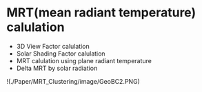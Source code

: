 # MRT(mean radiant temperature) calulation
- 3D View Factor calulation
- Solar Shading Factor calulation
- MRT calulation using plane radiant temperature
- Delta MRT by solar radiation

!(./Paper/MRT_Clustering/image/GeoBC2.PNG)
